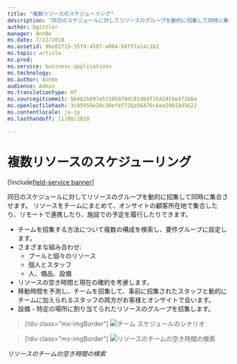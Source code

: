 ```yaml
---
title: "複数リソースのスケジューリング"
description: "同日のスケジュールに対してリソースのグループを動的に招集して同時に集合させます"
author: Dgittler
manager: AnnBe
ms.date: 7/22/2018
ms.assetid: 96e82715-35fd-4587-a004-bbf57a14c1b2
ms.topic: article
ms.prod: 
ms.service: business-applications
ms.technology: 
ms.author: Annbe
audience: Admin
ms.translationtype: HT
ms.sourcegitcommit: 564b2b697e5130b078dc81d04f3541919e4f1b8a
ms.openlocfilehash: 3c85958e24c30ef4f72ba56476c6ee59014d5622
ms.contentlocale: ja-jp
ms.lasthandoff: 11/08/2018

---
```





#  <a name="multi-resource-scheduling"></a>複数リソースのスケジューリング

[!include[field-service banner](../../../includes/field-service.md)]

同日のスケジュールに対してリソースのグループを動的に招集して同時に集合させます。 リソースをチームにまとめて、オンサイトの顧客所在地で集合したり、リモートで連携したり、施設での予定を履行したりできます。

- チームを招集する方法について複数の構成を検索し、要件グループに設定します。
- さまざまな組み合わせ:
  - プールと個々のリソース
  - 個人とスタッフ
  - 人、備品、設備
- リソースの空き時間と現在の確約を考慮します。 
- 移動時間を予測し、チームを招集して、事前に招集されたスタッフと動的にチームに加えられるスタッフの両方がお客様とオンサイトで会います。
- 設備 - 特定の場所に割り当てられたリソースのグループを招集します。

> [!div class="mx-imgBorder"]
> ![チーム スケジュールのシナリオ](media/Multi-Resource-Scheduling-PPT.png "チーム スケジュールのシナリオ")
<!-- picture -->

> [!div class="mx-imgBorder"]
> ![リソースのチームの空き時間の検索](media/Team-Scheduling.png "チーム スケジュールのシナリオ")
<!-- picture -->

*リソースのチームの空き時間の検索*

